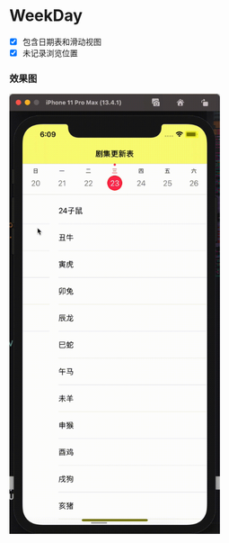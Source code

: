 # WeekDay

- [x] 包含日期表和滑动视图
- [x] 未记录浏览位置

### 效果图
<img src="https://github.com/cxymq/Images/blob/master/week-schedule/weekday.gif" width="375" alt="效果图">
